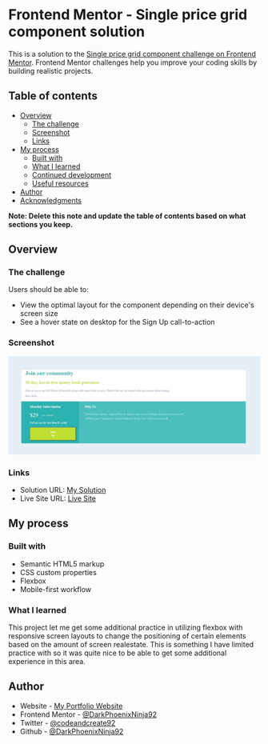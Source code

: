 # Frontend Mentor - Single price grid component solution

This is a solution to the [Single price grid component challenge on Frontend Mentor](https://www.frontendmentor.io/challenges/single-price-grid-component-5ce41129d0ff452fec5abbbc). Frontend Mentor challenges help you improve your coding skills by building realistic projects. 

## Table of contents

- [Overview](#overview)
  - [The challenge](#the-challenge)
  - [Screenshot](#screenshot)
  - [Links](#links)
- [My process](#my-process)
  - [Built with](#built-with)
  - [What I learned](#what-i-learned)
  - [Continued development](#continued-development)
  - [Useful resources](#useful-resources)
- [Author](#author)
- [Acknowledgments](#acknowledgments)

**Note: Delete this note and update the table of contents based on what sections you keep.**

## Overview

### The challenge

Users should be able to:

- View the optimal layout for the component depending on their device's screen size
- See a hover state on desktop for the Sign Up call-to-action

### Screenshot

![](images/Screenshot/screenshot.jpg)

### Links

- Solution URL: [My Solution](https://github.com/DarkPhoenixNinja92/Single-Price-Grid)
- Live Site URL: [Live Site](https://darkphoenixninja92.github.io/Single-Price-Grid/)

## My process

### Built with

- Semantic HTML5 markup
- CSS custom properties
- Flexbox
- Mobile-first workflow

### What I learned

This project let me get some additional practice in utilizing flexbox with responsive screen layouts to change the positioning of certain elements based on the amount of screen realestate. This is something I have limited practice with so it was quite nice to be able to get some additional experience in this area.

## Author

- Website - [My Portfolio Website](https://shaunpourdev.com)
- Frontend Mentor - [@DarkPhoenixNinja92](https://www.frontendmentor.io/profile/DarkPhoenixNinja92)
- Twitter - [@codeandcreate92](https://www.twitter.com/codeandcreate92)
- Github - [@DarkPhoenixNinja92](https://github.com/DarkPhoenixNinja92)